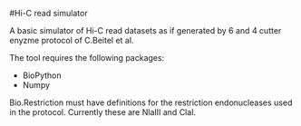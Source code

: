 #Hi-C read simulator

A basic simulator of Hi-C read datasets as if generated by 6 and 4 cutter enyzme protocol of C.Beitel et al.

The tool requires the following packages:

- BioPython
- Numpy

Bio.Restriction must have definitions for the restriction endonucleases used in the protocol. Currently these are NlaIII and ClaI.
